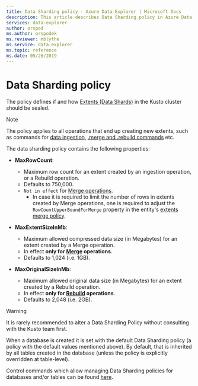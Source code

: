 ```yaml
---
title: Data Sharding policy - Azure Data Explorer | Microsoft Docs
description: This article describes Data Sharding policy in Azure Data Explorer.
services: data-explorer
author: orspod
ms.author: orspodek
ms.reviewer: mblythe
ms.service: data-explorer
ms.topic: reference
ms.date: 05/26/2019
---
```

# Data Sharding policy
The policy defines if and how [Extents (Data Shards)](../management/extents-overview.md) in the Kusto cluster should be sealed.

> [!NOTE]
> The policy applies to all operations that end up creating new extents,
> such as commands for [data ingestion](../management/data-ingestion/index.md),
> [.merge and .rebuild commands](../management/extents-commands.md#merge-extents)
> etc.

The data sharding policy contains the following properties:

- **MaxRowCount**:
    - Maximum row count for an extent created by an ingestion operation, or a Rebuild operation.
    - Defaults to 750,000.
    - `Not in effect` for [Merge operations](../concepts/mergepolicy.md).
        - In case it is required to limit the number of rows in extents created by Merge operations, one is
          required to adjust the `RowCountUpperBoundForMerge` property in the entity's
          [extents merge policy](../concepts/mergepolicy.md).
- **MaxExtentSizeInMb**:
    - Maximum allowed compressed data size (in Megabytes) for an extent created by a Merge operation.
    - In effect **only for [Merge](../concepts/mergepolicy.md) operations**.
    - Defaults to 1,024 (i.e. 1GB).

- **MaxOriginalSizeInMb**:
    - Maximum allowed original data size (in Megabytes) for an extent created by a Rebuild operation.
    - In effect **only for [Rebuild](../concepts/mergepolicy.md) operations**.
    - Defaults to 2,048 (i.e. 2GB).

> [!WARNING]
> It is rarely recommended to alter a Data Sharding Policy without consulting with the Kusto team first.

When a database is created it is set with the default Data Sharding policy (a policy with the default values mentioned above).
By default, that is inherited by all tables created in the database (unless the policy is explicitly overridden at table-level).

Control commands which allow managing Data Sharding policies for databases and/or tables can be found
[here](../management/sharding-policy.md).